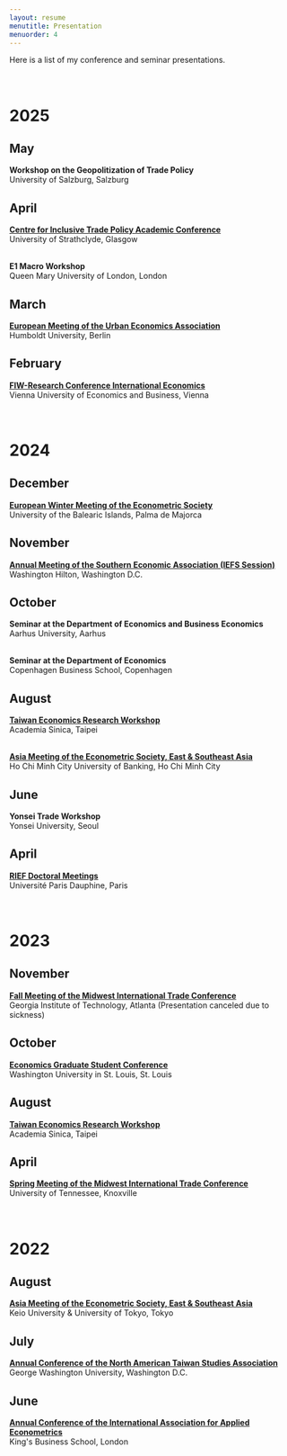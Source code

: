 ```yaml
---
layout: resume
menutitle: Presentation
menuorder: 4
---
```


Here is a list of my conference and seminar presentations. <br> <br> <br>

# 2025

## May
**Workshop on the Geopolitization of Trade Policy**\
University of Salzburg, Salzburg 

## April
<a href="https://citp.ac.uk/academic-conference-2025" target="_blank">**Centre for Inclusive Trade Policy Academic Conference**</a>\
University of Strathclyde, Glasgow <br> <br>

**E1 Macro Workshop**\
Queen Mary University of London, London

## March
<a href="https://urbaneconomics.org/meetings/emuea2025/" target="_blank">**European Meeting of the Urban Economics Association**</a>\
Humboldt University, Berlin 

## February
<a href="https://www.fiw.ac.at/en/event/17-fiw-research-conference-international-economics/" target="_blank">**FIW-Research Conference International Economics**</a>\
Vienna University of Economics and Business, Vienna <br> <br> <br>

# 2024

## December
<a href="https://www.econometricsociety.org/regional-activities/schedule/2024/12/16/2024-European-Winter-Meeting-Palma-de-Majorca-Spain" target="_blank">**European Winter Meeting of the Econometric Society**</a>\
University of the Balearic Islands, Palma de Majorca

## November
<a href="https://southerneconomic.org/conference/" target="_blank">**Annual Meeting of the Southern Economic Association (IEFS Session)**</a>\
Washington Hilton, Washington D.C.

## October
**Seminar at the Department of Economics and Business Economics**\
Aarhus University, Aarhus <br> <br>

**Seminar at the Department of Economics**\
Copenhagen Business School, Copenhagen

## August
<a href="https://www.econ.sinica.edu.tw/summer2024" target="_blank">**Taiwan Economics Research Workshop**</a>\
Academia Sinica, Taipei <br> <br>

<a href="https://ames2024.sciencesconf.org/" target="_blank">**Asia Meeting of the Econometric Society, East & Southeast Asia**</a>\
Ho Chi Minh City University of Banking, Ho Chi Minh City

## June
**Yonsei Trade Workshop**\
Yonsei University, Seoul

## April
<a href="https://sites.google.com/site/riefnetwork/home" target="_blank">**RIEF Doctoral Meetings**</a>\
Université Paris Dauphine, Paris <br> <br> <br>

# 2023

## November
<a href="https://econ.gatech.edu/midwest-economics-conference" target="_blank">**Fall Meeting of the Midwest International Trade Conference**</a>\
Georgia Institute of Technology, Atlanta  (Presentation canceled due to sickness)

## October
<a href="https://sites.wustl.edu/egsc/" target="_blank">**Economics Graduate Student Conference**</a>\
Washington University in St. Louis, St. Louis

## August
<a href="https://www.econ.sinica.edu.tw/summer2023" target="_blank">**Taiwan Economics Research Workshop**</a>\
Academia Sinica, Taipei

## April
<a href="https://haslam.utk.edu/midwest-economics-conference/" target="_blank">**Spring Meeting of the Midwest International Trade Conference**</a>\
University of Tennessee, Knoxville <br> <br> <br>

# 2022

## August
<a href="https://ies.keio.ac.jp/ames2022/" target="_blank">**Asia Meeting of the Econometric Society, East & Southeast Asia**</a>\
Keio University & University of Tokyo, Tokyo

## July
<a href="https://www.na-tsa.org/" target="_blank">**Annual Conference of the North American Taiwan Studies Association**</a>\
George Washington University, Washington D.C.

## June
<a href="https://iaae2022.org/" target="_blank">**Annual Conference of the International Association for Applied Econometrics**</a>\
King's Business School, London


